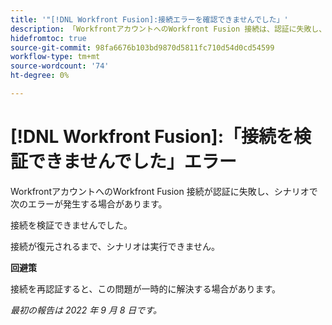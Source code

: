```yaml
---
title: '"[!DNL Workfront Fusion]:接続エラーを確認できませんでした」'
description: 「WorkfrontアカウントへのWorkfront Fusion 接続は、認証に失敗し、シナリオで次のエラーが発生する場合があります。接続を検証できませんでした。」
hidefromtoc: true
source-git-commit: 98fa6676b103bd9870d5811fc710d54d0cd54599
workflow-type: tm+mt
source-wordcount: '74'
ht-degree: 0%

---
```



# [!DNL Workfront Fusion]:「接続を検証できませんでした」エラー

WorkfrontアカウントへのWorkfront Fusion 接続が認証に失敗し、シナリオで次のエラーが発生する場合があります。

接続を検証できませんでした。

接続が復元されるまで、シナリオは実行できません。

**回避策**

接続を再認証すると、この問題が一時的に解決する場合があります。

_最初の報告は 2022 年 9 月 8 日です。_

